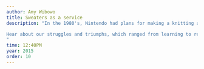 ```yaml
---
author: Amy Wibowo
title: Sweaters as a service 
description: "In the 1980's, Nintendo had plans for making a knitting add-on to the NES, with an interface that resembled Mariopaint, but with patterned mittens, sweaters, and scarves as output. Sadly, this product never saw the light of day. Devastated upon hearing this and dreaming about what could have been, a group of engineers (who knew nothing about machine knitting) set out to hack a knitting machine from the 1980's to be computer-controlled, using a tutorial from adafruit as a starting point.

Hear about our struggles and triumphs, which ranged from learning to replace knitting machine needles and conduct basic repairs, to emulating a floppy drive and hacking together a custom cable cable to send our own patterns to the machine, to writing our own yarn printer API in ruby/sinatra and printing our first doge meme in yarn. And watch us (LIVE!) as we send images and knit requests to our yarn server, and behold as it knits ugly sweaters from those images!
" 
time: 12:40PM
year: 2015
order: 10
---
```

